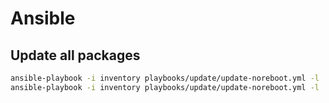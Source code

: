 # Ansible

## Update all packages
```bash
ansible-playbook -i inventory playbooks/update/update-noreboot.yml -l '!dc08' -K
ansible-playbook -i inventory playbooks/update/update-noreboot.yml -l 'prod' -K
```